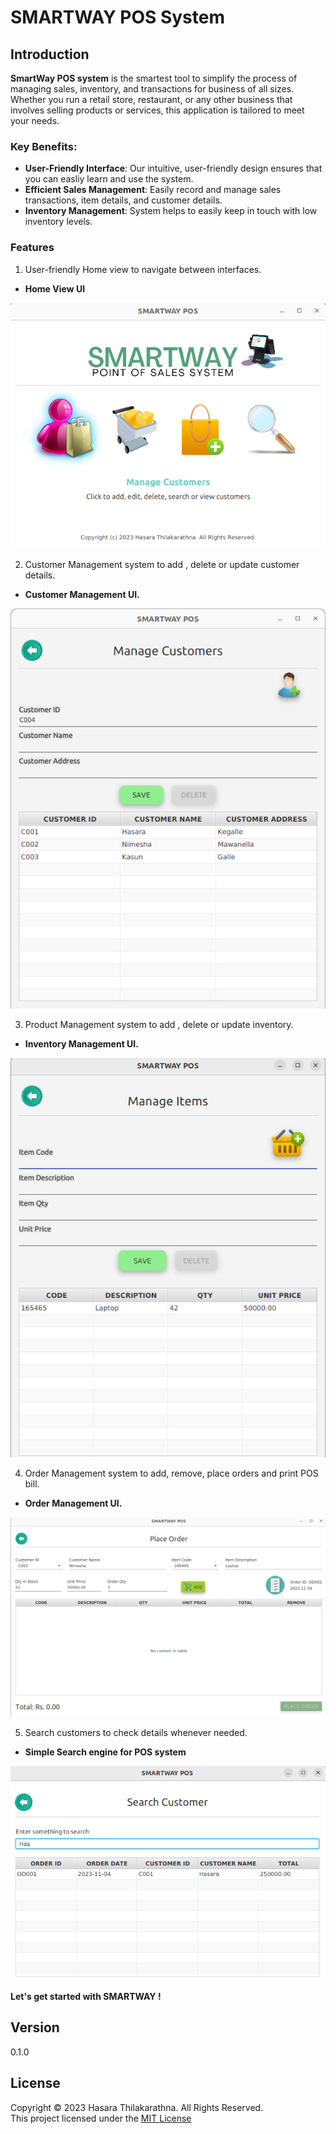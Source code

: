 # SMARTWAY POS System

## Introduction
**SmartWay POS system** is the smartest tool to simplify the process of managing sales, inventory, and transactions for business of all sizes. Whether you run a retail store, restaurant, or any other business that involves selling products or services, this application is tailored to meet your needs.

### Key Benefits:

- **User-Friendly Interface**: Our intuitive, user-friendly design ensures that you can easliy learn and use the system.
- **Efficient Sales Management**: Easily record and manage sales transactions, item details, and customer details.
- **Inventory Management**: System helps to easily keep in touch with low inventory levels.

### Features

1. User-friendly Home view to navigate between interfaces.

- **Home View UI**

![Home view UI of the application](/img/homeview.png)


2. Customer Management system to add , delete or update customer details.

- **Customer Management UI.**

![Manage Customers](/img/managecustomers.png)


3. Product Management system to add , delete or update inventory.

- **Inventory Management UI.**

![Manage Items](/img/manageitems.png)


4. Order Management system to add, remove, place orders and print POS bill.

- **Order Management UI.**

![Manage Orders](/img/manageorders.png)


5. Search customers to check details whenever needed.

- **Simple Search engine for POS system**

![Search customers](/img/searchcustomers.png)


**Let's get started with SMARTWAY !**

## Version
0.1.0

## License
Copyright &copy; 2023 Hasara Thilakarathna. All Rights Reserved. <br>
This project licensed under the [MIT License](License.txt)
